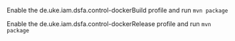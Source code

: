 

Enable the de.uke.iam.dsfa.control-dockerBuild profile and run `mvn package`


Enable the de.uke.iam.dsfa.control-dockerRelease profile and run `mvn package`
